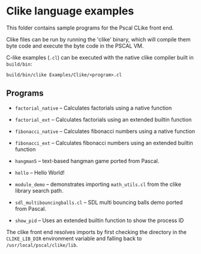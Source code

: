 # Clike language examples

This folder contains sample programs for the Pscal CLike front end.

Clike files can be run by running the 'clike' binary, which will compile them 
byte code and execute the byte code in the PSCAL VM.

C-like examples (`.cl`) can be executed with the native clike compiler built in
`build/bin`:

```
build/bin/clike Examples/Clike/<program>.cl
```

## Programs
- `factorial_native` – Calculates factorials using a native function
- `factorial_ext` – Calculates factorials using an extended builtin function 
- `fibonacci_native` – Calculates fibonacci numbers using a native function
- `fibonacci_ext` – Calculates fibonacci numbers using an extended builtin function

- `hangman5` – text-based hangman game ported from Pascal.
- `hello` – Hello World!
- `module_demo` – demonstrates importing `math_utils.cl` from the clike
   library search path.
- `sdl_multibouncingballs.cl` – SDL multi bouncing balls demo ported from Pascal.
- `show_pid` – Uses an extended builtin function to show the process ID

The clike front end resolves imports by first checking the directory in the
`CLIKE_LIB_DIR` environment variable and falling back to
`/usr/local/pscal/clike/lib`.
